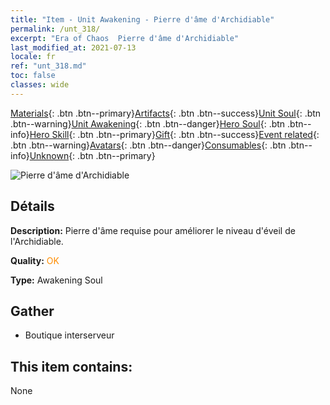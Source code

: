 ```yaml
---
title: "Item - Unit Awakening - Pierre d'âme d'Archidiable"
permalink: /unt_318/
excerpt: "Era of Chaos  Pierre d'âme d'Archidiable"
last_modified_at: 2021-07-13
locale: fr
ref: "unt_318.md"
toc: false
classes: wide
---
```

 [Materials](/ItemsFR/){: .btn .btn--primary}[Artifacts](/ItemsFR/Artifacts/){: .btn .btn--success}[Unit Soul](/ItemsFR/UnitSoul/){: .btn .btn--warning}[Unit Awakening](/ItemsFR/UnitAwakening/){: .btn .btn--danger}[Hero Soul](/ItemsFR/HeroSoul/){: .btn .btn--info}[Hero Skill](/ItemsFR/HeroSkill/){: .btn .btn--primary}[Gift](/ItemsFR/Gift/){: .btn .btn--success}[Event related](/ItemsFR/Events/){: .btn .btn--warning}[Avatars](/ItemsFR/Avatars/){: .btn .btn--danger}[Consumables](/ItemsFR/Consumables/){: .btn .btn--info}[Unknown](/ItemsFR/Unknown/){: .btn .btn--primary}

 ![Pierre d'âme d'Archidiable](/images/u/tia_daemo.jpg)

## Détails
 **Description:** Pierre d'âme requise pour améliorer le niveau d'éveil de l'Archidiable.

 **Quality:** <span style="color: #FF8C00">OK</span>

 **Type:** Awakening Soul

## Gather

*    Boutique interserveur 

## This item contains:

  None


